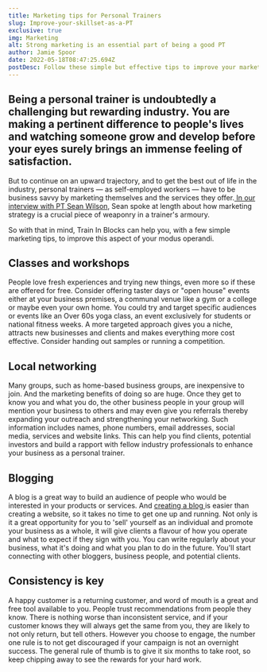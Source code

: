 ```yaml
---
title: Marketing tips for Personal Trainers
slug: Improve-your-skillset-as-a-PT
exclusive: true
img: Marketing
alt: Strong marketing is an essential part of being a good PT
author: Jamie Spoor
date: 2022-05-18T08:47:25.694Z
postDesc: Follow these simple but effective tips to improve your marketing skills
---
```

## Being a personal trainer is undoubtedly a challenging but rewarding industry. You are making a pertinent difference to people's lives and watching someone grow and develop before your eyes surely brings an immense feeling of satisfaction. 

But to continue on an upward trajectory, and to get the best out of life in the industry, personal trainers — as self-employed workers — have to be business savvy by marketing themselves and the services they offer.[ In our interview with PT Sean Wilson](https://traininblocks.com/blog/sean-wilson-personal-trainer-interview/), Sean spoke at length about how marketing strategy is a crucial piece of weaponry in a trainer's armoury. 

So with that in mind, Train In Blocks can help you, with a few simple marketing tips, to improve this aspect of your modus operandi. 

## Classes and workshops

People love fresh experiences and trying new things, even more so if these are offered for free. Consider offering taster days or "open house" events either at your business premises, a communal venue like a gym or a college or maybe even your own home. You could try and target specific audiences or events like an Over 60s yoga class, an event exclusively for students or national fitness weeks. A more targeted approach gives you a niche, attracts new businesses and clients and makes everything more cost effective. Consider handing out samples or running a competition. 

## Local networking

Many groups, such as home-based business groups, are inexpensive to join. And the marketing benefits of doing so are huge. Once they get to know you and what you do, the other business people in your group will mention your business to others and may even give you referrals thereby expanding your outreach and strengthening your networking.  Such information includes names, phone numbers, email addresses, social media, services and website links. This can help you find clients, potential investors and build a rapport with fellow industry professionals to enhance your business as a personal trainer.

## Blogging

A blog is a great way to build an audience of people who would be interested in your products or services. And [creating a blog ](https://traininblocks.com/blog/)is easier than creating a website, so it takes no time to get one up and running. Not only is it a great opportunity for you to 'sell' yourself as an individual and promote your business as a whole, it will give clients a flavour of how you operate and what to expect if they sign with you. You can write regularly about your business, what it's doing and what you plan to do in the future. You'll start connecting with other bloggers, business people, and potential clients. 

## Consistency is key 

A happy customer is a returning customer, and word of mouth is a great and free tool available to you. People trust recommendations from people they know. There is nothing worse than inconsistent service, and if your customer knows they will always get the same from you, they are likely to not only return, but tell others.
However you choose to engage, the number one rule is to not get discouraged if your campaign is not an overnight success. The general rule of thumb is to give it six months to take root, so keep chipping away to see the rewards for your hard work.